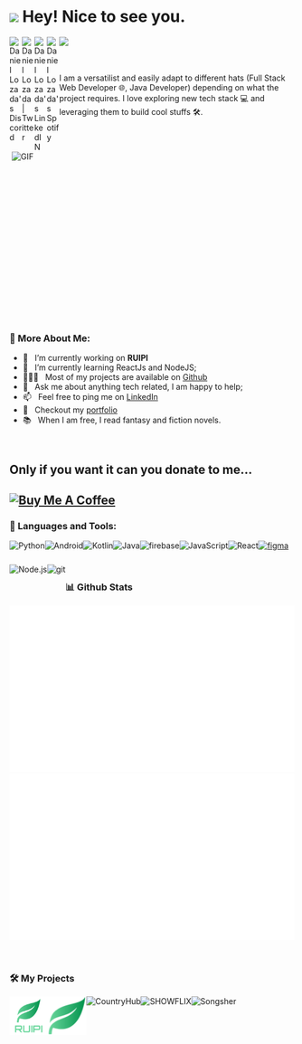 <h1><img src="https://emojis.slackmojis.com/emojis/images/1531849430/4246/blob-sunglasses.gif?1531849430" width="30"/> Hey! Nice to see you.</h1>


<a href="https://discord.gg/E3QzBH2C">
  <img align="left" alt="Daniel Lozada's Discord" width="22px" src="https://raw.githubusercontent.com/peterthehan/peterthehan/master/assets/discord.svg" />
</a>
<a href="https://twitter.com/dflr10">
  <img align="left" alt="Daniel Lozada | Twitter" width="22px" src="https://raw.githubusercontent.com/peterthehan/peterthehan/master/assets/twitter.svg" />
</a>
<a href="https://www.linkedin.com/in/daniel-felipe-lozada-ramirez-28b239115/">
  <img align="left" alt="Daniel Lozada's LinkedIN" width="22px" src="https://raw.githubusercontent.com/peterthehan/peterthehan/master/assets/linkedin.svg" />
</a>
<a href="https://open.spotify.com/user/rhgr66eh3m8cm2hgh7wxz1f4v?si=-C63bbCfRPG23Q3nx1RddA&dl_branch=1">
  <img align="left" alt="Daniel Lozada's Spotify" width="22px" src="https://raw.githubusercontent.com/peterthehan/peterthehan/master/assets/spotify.svg" />
</a>

![](https://visitor-badge.glitch.me/badge?page_id=dflr10.dflr10)

<br />



I am a versatilist and easily adapt to different hats (Full Stack Web Developer 🌐, Java Developer) depending on what the project requires. I love exploring new tech stack 💻 and leveraging them to build cool stuffs 🛠️. 
<br/>
<br/>

  <img align="right" alt="GIF" src="https://github.com/abhisheknaiidu/abhisheknaiidu/blob/master/code.gif?raw=true" width="500" height="320" />
  
### 🧐 More About Me:

- 🔭 &nbsp; I’m currently working on **RUIPI**
- 🌱 &nbsp; I’m currently learning ReactJs and NodeJS; 
- 👨🏻‍💻 &nbsp; Most of my projects are available on [Github](https://github.com/dflr10?tab=repositories)
- 💬 &nbsp; Ask me about anything tech related, I am happy to help;
- 📫 &nbsp; Feel free to ping me on [LinkedIn](https://www.linkedin.com/in/daniel-felipe-lozada-ramirez-28b239115/)
- 📝 &nbsp; Checkout my [portfolio](https://dflr10.github.io/Portafolio-Daniel-Lozada-Dev/)
- 📚 &nbsp; When I am free, I read fantasy and fiction novels.

<br>
<h2>Only if you want it can you donate to me...<h2/>
<a href="https://paypal.me/donatetodaniellozada?locale.x=es_XC" target="_blank"><img src="https://alubadia.co.uk/wp-content/uploads/2018/03/paypal.jpg" alt="Buy Me A Coffee" width="150"></a>

<br>

### 🔨 Languages and Tools:
<a href="https://www.python.org" target="_blank"><img align="left" alt="Python" height ="42px" src="https://raw.githubusercontent.com/rahul-jha98/github_readme_icons/main/language_and_tools/square/python/python.svg"></a>
<a href="https://developer.android.com" target="_blank"> <img align="left" alt="Android" height ="42px" src="https://raw.githubusercontent.com/rahul-jha98/github_readme_icons/main/language_and_tools/square/android/android.svg"> </a>
<a href="https://kotlinlang.org" target="_blank"><img align="left" alt="Kotlin" height ="42px" src="https://raw.githubusercontent.com/rahul-jha98/github_readme_icons/main/language_and_tools/square/kotlin/kotlin.svg"></a>
<a href="https://www.java.com" target="_blank"><img align="left" alt="Java" height ="42px" src="https://raw.githubusercontent.com/rahul-jha98/github_readme_icons/main/language_and_tools/square/java/java.svg"></a>
<a href="https://firebase.google.com/" target="_blank"> <img align="left" src="https://raw.githubusercontent.com/rahul-jha98/github_readme_icons/main/language_and_tools/square/firebase/firebase.svg" alt="firebase" height ="42px"/> </a>
<a href="https://developer.mozilla.org/en-US/docs/Web/JavaScript" target="_blank"> <img align="left" alt="JavaScript" height ="42px"  src="https://raw.githubusercontent.com/rahul-jha98/github_readme_icons/main/language_and_tools/square/javascript/javascript.svg"> </a>
<a href="https://reactjs.org/" target="_blank"> <img align="left" alt="React" height ="42px" src="https://raw.githubusercontent.com/rahul-jha98/github_readme_icons/main/language_and_tools/square/react/react.svg"></a>
<a href="https://nodejs.org" target="_blank"><img align="left" alt="Node.js" height ="42px" src="https://raw.githubusercontent.com/rahul-jha98/github_readme_icons/main/language_and_tools/square/node/node.svg"></a>
<a href="https://git-scm.com/" target="_blank"> <img src="https://raw.githubusercontent.com/rahul-jha98/github_readme_icons/main/language_and_tools/square/git-scm/git-scm.svg" align="left" alt="git" height='42px'/> </a>
<a href="https://www.figma.com/" target="_blank"> <img src="https://raw.githubusercontent.com/rahul-jha98/github_readme_icons/main/language_and_tools/square/figma/figma.svg" alt="figma" height='42px'/> </a>

<br>


### 📊 Github Stats
<a href='https://github.com/dflr10/github-stats-transparent'>
  
![Stats Overview](https://github.com/dflr10/github-stats-transparent/blob/output/generated/overview.svg)
![Most Used Languages](https://github.com/dflr10/github-stats-transparent/blob/output/generated/languages.svg)

</a>

<br>

### 🛠️ My Projects
<a href="https://github.com/dflr10/RUIPI" target="_blank"> <img alt="RUIPI" src="./projects/ruipi.png" height="68" align="left"> </a>
<a href="https://github.com/dflr10/RUIPIWebapp" target="_blank"> <img alt="RUIPI Web App" src="./projects/ruipiweb.png" height="68" align="left"> </a>
<a href="https://github.com/dflr10/flags-react-project" target="_blank"> <img alt="CountryHub" src="./projects/CountryHub.ico" height="68" align="left"> </a>
<a href="https://github.com/dflr10/SHOWFLIX" target="_blank"> <img alt="SHOWFLIX" src="./projects/SHOWFLIX.ico"  height="68" align="left"> </a>
<a href="https://github.com/dflr10/Songcher" target="_blank"> <img alt="Songsher" src="./projects/Songsher.ico" height="68" align="left"> </a>
